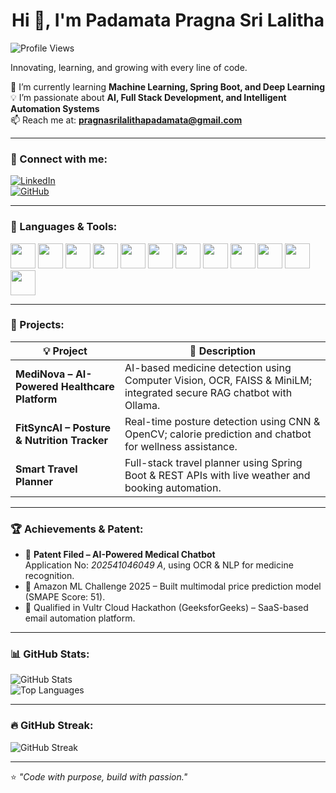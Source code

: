 <h1 align="center">Hi 👋, I'm Padamata Pragna Sri Lalitha</h1>

![Profile Views](https://komarev.com/ghpvc/?username=pragnapadamata&style=flat-square)

Innovating, learning, and growing with every line of code.  

🌱 I’m currently learning **Machine Learning, Spring Boot, and Deep Learning**  
💡 I’m passionate about **AI, Full Stack Development, and Intelligent Automation Systems**  
📫 Reach me at: **pragnasrilalithapadamata@gmail.com**

---

### 🔗 Connect with me:
[![LinkedIn](https://img.shields.io/badge/LinkedIn-0077B5?style=for-the-badge&logo=linkedin&logoColor=white)](https://linkedin.com/in/pragna-sri-lalitha-padamata-aa9106259)  
[![GitHub](https://img.shields.io/badge/GitHub-181717?style=for-the-badge&logo=github&logoColor=white)](https://github.com/pragnapadamata)

---

### 🧰 Languages & Tools:
<p align="left">
  <img src="https://cdn.jsdelivr.net/gh/devicons/devicon/icons/python/python-original.svg" width="40" height="40"/>
  <img src="https://cdn.jsdelivr.net/gh/devicons/devicon/icons/java/java-original.svg" width="40" height="40"/>
  <img src="https://cdn.jsdelivr.net/gh/devicons/devicon/icons/javascript/javascript-original.svg" width="40" height="40"/>
  <img src="https://cdn.jsdelivr.net/gh/devicons/devicon/icons/html5/html5-original.svg" width="40" height="40"/>
  <img src="https://cdn.jsdelivr.net/gh/devicons/devicon/icons/css3/css3-original.svg" width="40" height="40"/>
  <img src="https://cdn.jsdelivr.net/gh/devicons/devicon/icons/mysql/mysql-original.svg" width="40" height="40"/>
  <img src="https://cdn.jsdelivr.net/gh/devicons/devicon/icons/spring/spring-original.svg" width="40" height="40"/>
  <img src="https://cdn.jsdelivr.net/gh/devicons/devicon/icons/opencv/opencv-original.svg" width="40" height="40"/>
  <img src="https://cdn.jsdelivr.net/gh/devicons/devicon/icons/tensorflow/tensorflow-original.svg" width="40" height="40"/>
  <img src="https://cdn.jsdelivr.net/gh/devicons/devicon/icons/git/git-original.svg" width="40" height="40"/>
  <img src="https://cdn.jsdelivr.net/gh/devicons/devicon/icons/github/github-original.svg" width="40" height="40"/>
  <img src="https://cdn.jsdelivr.net/gh/devicons/devicon/icons/vscode/vscode-original.svg" width="40" height="40"/>
</p>

---

### 🚀 Projects:
| 💡 Project | 📝 Description |
| ---------- | --------------- |
| **MediNova – AI-Powered Healthcare Platform** | AI-based medicine detection using Computer Vision, OCR, FAISS & MiniLM; integrated secure RAG chatbot with Ollama. |
| **FitSyncAI – Posture & Nutrition Tracker** | Real-time posture detection using CNN & OpenCV; calorie prediction and chatbot for wellness assistance. |
| **Smart Travel Planner** | Full-stack travel planner using Spring Boot & REST APIs with live weather and booking automation. |

---

### 🏆 Achievements & Patent:
- 🧾 **Patent Filed – AI-Powered Medical Chatbot**  
  Application No: *202541046049 A*, using OCR & NLP for medicine recognition.  
- 🥇 Amazon ML Challenge 2025 – Built multimodal price prediction model (SMAPE Score: 51).  
- 🚀 Qualified in Vultr Cloud Hackathon (GeeksforGeeks) – SaaS-based email automation platform.

---

### 📊 GitHub Stats:
![GitHub Stats](https://github-readme-stats.vercel.app/api?username=pragnapadamata&show_icons=true&theme=tokyonight)  
![Top Languages](https://github-readme-stats.vercel.app/api/top-langs/?username=pragnapadamata&layout=compact&theme=tokyonight)  

---

### 🔥 GitHub Streak:
![GitHub Streak](https://github-readme-streak-stats.herokuapp.com/?user=pragnapadamata&theme=tokyonight)

---

⭐ *"Code with purpose, build with passion."*
